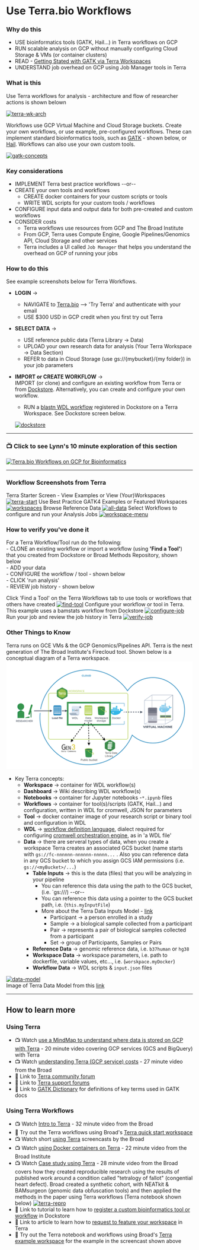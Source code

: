 # Use Terra.bio Workflows

### Why do this

 - USE bioinformatics tools (GATK, Hail...) in Terra workflows on GCP
 - RUN scalable analysis on GCP without manually configuring Cloud Storage & VMs (or container clusters)
 - READ - [Getting Stated with GATK via Terra Workspaces](https://software.broadinstitute.org/gatk/blog?id=24102)
 - UNDERSTAND job overhead on GCP using Job Manager tools in Terra
 
### What is this
 
 Use Terra workflows for analysis - architecture and flow of researcher actions is shown belown

[![terra-wk-arch](/images/terra-wk-arch.png)]()
 
 Workflows use GCP Virtual Machine and Cloud Storage buckets.  Create your own workflows, or use example, pre-configured workflows. These can implement standard bioinformatics tools, such as [GATK](https://software.broadinstitute.org/gatk/) - shown below, or [Hail](https://hail.is/). Workflows can also use your own custom tools.  
 
  [![gatk-concepts](/images/gatk-concepts.png)]()


### Key considerations
- IMPLEMENT Terra best practice workflows --or--
- CREATE your own tools and workflows   
    - CREATE docker containers for your custom scripts or tools
    - WRITE WDL scripts for your custom tools / workflows 
- CONFIGURE input data and output data for both pre-created and custom workflows
- CONSIDER costs 
    - Terra workflows use resources from GCP and The Broad Institute 
    - From GCP, Terra uses Compute Engine, Google Pipelines/Genomics API, Cloud Storage and other services
    - Terra includes a UI called `Job Manager` that helps you understand the overhead on GCP of running your jobs

### How to do this

See example screenshots below for Terra Workflows.    
- **LOGIN** -> 
  - NAVIGATE to [Terra.bio](https://terra.bio/) --> 'Try Terra' and authenticate with your email
   - USE $300 USD in GCP credit when you first try out Terra
- **SELECT DATA** -> 
  - USE reference public data (Terra Library -> Data)
  - UPLOAD your own research data for analysis (Your Terra Workspace -> Data Section)
  - REFER to data in Cloud Storage (use gs://{mybucket}/{my folder}) in your job parameters
- **IMPORT or CREATE WORKFLOW** ->  
  IMPORT (or clone) and configure an existing workflow from Terra or from [Dockstore](https://dockstore.org/).  Alternatively, you can create and configure your own workflow.

  - RUN a [blastn WDL workflow](https://dockstore.org/workflows/dockstore.org/lynnlangit@gmail.com/blastn:5?tab=info) registered in Dockstore on a Terra Workspace.  See Dockstore screen below.

  [![dockstore](/images/dockstore.png)](https://dockstore.org/workflows/dockstore.org/lynnlangit@gmail.com/blastn:5?tab=info)  
-----

### 📺 Click to see Lynn's 10 minute exploration of this section  
[![Terra.bio Workflows on GCP for Bioinformatics](http://img.youtube.com/vi/tdpWXYcFSVA/0.jpg)](http://www.youtube.com/watch?v=tdpWXYcFSVA "Terra.bio Workflows on GCP for Bioinformatics")

----
   

### Workflow Screenshots from Terra  

Terra Starter Screen - View Examples or View (Your)Workspaces
 [![terra-start](/images/terra-start.png)]()
Use Best Practice GATK4 Examples or Featured Workspaces
 [![workspaces](/images/workspaces.png)]()
Browse Reference Data
 [![all-data](/images/all-data.png)]()
Select Workflows to configure and run your Analysis Jobs
 [![workspace-menu](/images/workspace-menu.png)]()
 

### How to verify you've done it
 For a Terra Workflow/Tool run do the following:  
    - CLONE an existing workflow or import a workflow (using **'Find a Tool'**) that you created from Dockstore or Broad Methods Repository, shown below  
     - ADD your data  
     - CONFIGURE the workflow / tool - shown below  
     - CLICK 'run analysis'  
     - REVIEW job history - shown below   

  Click 'Find a Tool' on the Terra Workflows tab to use tools or workflows that others have created 
   [![find-tool](/images/Find-tool.png)]()
  Configure your workflow or tool in Terra.  This example uses a bamstats workflow from Dockstore 
   [![configure-job](/images/configure-job.png)]()
  Run your job and review the job history in Terra 
   [![verify-job](/images/verify-job.png)]()


### Other Things to Know

Terra runs on GCE VMs & the GCP Genomics/Pipelines API.
Terra is the next generation of The Broad Institute's Firecloud tool. Shown below is a conceptual diagram of a Terra workspace.  
 [![terra-concepts](/images/terra-concepts.png)]()

 - Key Terra concepts:
    - **Workspace** -> container for WDL workflow(s)
    - **Dashboard** -> Wiki describing WDL workflow(s)
    - **Notebooks** -> container for Jupyter notebooks -`*.ipynb` files
    - **Workflows** -> container for tool(s)/scripts (GATK, Hail...) and configuration, written in WDL for cromwell, JSON for parameters  
    - **Tool** -> docker container image of your research script or binary tool and configuration in WDL
    - **WDL** -> [workflow definition language](https://software.broadinstitute.org/wdl), dialect required for configuring [cromwell orchestration engine](https://github.com/broadinstitute/cromwell), as in 'a WDL file'
    - **Data** -> there are serveral types of data, when you create a workspace Terra creates an associated GCS bucket (name starts with `gs://fc-nnnnnn-nnnnnn-nnnnn...` . Also you can reference data in any GCS bucket to which you assign GCS IAM permissions (i.e. `gs://<myBucket>/...`) 
      - **Table Inputs** -> this is the data (files) that you will be analyzing in your pipeline
        - You can reference this data using the path to the GCS bucket, (i.e. `gs://<bucketName>/<fileName>) --or--
        - You can reference this data using a pointer to the GCS bucket path, i.e. (`this.myInputFile`)
        - More about the Terra Data Inputs Model - [link](https://gatkforums.broadinstitute.org/firecloud/discussion/9769/data-model)
          - Participant -> a person enrolled in a study
          - Sample -> a biological sample collected from a participant
          - Pair -> represents a pair of biological samples collected from a participant
          - Set -> group of Participants, Samples or Pairs
      - **Reference Data** -> genomic reference data, i.e. `b37human` or `hg38`
      - **Workspace Data** -> workspace parameters, i.e. path to dockerfile, variable values, etc..., i.e. (`worskpace.myDocker`)
      - **Workflow Data** -> WDL scripts & `input.json` files

[![data-model](/images/data-model.png)]()  
  Image of Terra Data Model from this [link](https://software.broadinstitute.org/firecloud/documentation/quickstart?page=data)

---  

## How to learn more

### Using Terra 
- 📺 Watch [use a MindMap to understand where data is stored on GCP with Terra](https://www.youtube.com/watch?v=tYmJ2n8YqNc) - 20 minute video covering GCP services (GCS and BigQuery) with Terra
- 📺 Watch [understanding Terra (GCP service) costs](https://www.youtube.com/watch?v=SRVrzXHkZKU) - 27 minute video from the Broad
- 📘 Link to [Terra community forum](https://support.terra.bio/hc/en-us/community/topics/360000500432)
- 📘 Link to [Terra support forums](https://support.terra.bio/hc/en-us)
- 📘 Link to [GATK Dictionary](https://software.broadinstitute.org/gatk/documentation/topic?name=dictionary) for definitions of key terms used in GATK docs

### Using Terra Workflows
- 📺 Watch [Intro to Terra](https://www.youtube.com/watch?v=9kffTkK-B7g) - 32 minute video from the Broad  
- 📙 Try out the Terra workflows using Broad's [Terra quick start workspace](https://app.terra.bio/#workspaces/fc-product-demo/Terra-Workflows-Quickstart) 
- 📺 Watch short [using Terra](https://www.youtube.com/channel/UCkXAqpR5Hk1ZmNd2-1K2l5Q/videos) screencasts by the Broad
- 📺 Watch [using Docker containers on Terra](https://www.youtube.com/watch?v=jv_HSFBYOJs) - 22 minute video from the Broad Institute
- 📺 Watch [Case study using Terra](https://www.youtube.com/watch?v=xOzwWNLXdHc) - 28 minute video from the Broad covers how they created reproducible research using the results of published work around a condition called "tetralogy of fallot" (congential heart defect). Broad created a synthetic cohort, with NEATkit & BAMsurgeon (genomic data obfuscation tools) and then applied the methods in the paper using Terra workflows (Terra notebook shown below)
  [![terra-repro](/images/terra-repro.png)]()
- 📘 Link to tutorial to learn how to [register a custom bioinformatics tool or workflow](https://docs.dockstore.org/docs/prereqs/) in Dockstore
- 📘 Link to article to learn how to [request to feature your workspace](https://support.terra.bio/hc/en-us/articles/360033599791-Feature-Your-Workspace-) in Terra
- 📙 Try out the Terra notebook and workflows using Broad's [Terra example workspace](https://app.terra.bio/#workspaces/help-gatk/Reproducibility_Case_Study_Tetralogy_of_Fallot) for the example in the screencast shown above
